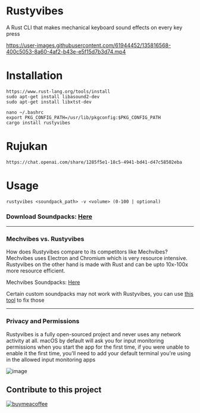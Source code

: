 # Rustyvibes

A Rust CLI that makes mechanical keyboard sound effects on every key press

https://user-images.githubusercontent.com/61944452/135816568-400c5053-8a60-4af2-b43e-e5f15d7b3d74.mp4


# Installation

```
https://www.rust-lang.org/tools/install
sudo apt-get install libasound2-dev
sudo apt-get install libxtst-dev

nano ~/.bashrc
export PKG_CONFIG_PATH=/usr/lib/pkgconfig:$PKG_CONFIG_PATH
cargo install rustyvibes

```
# Rujukan
```
https://chat.openai.com/share/1285f5e1-18c5-4941-bd41-d47c58502eba
```

# Usage

```
rustyvibes <soundpack_path> -v <volume> (0-100 | optional)
```

### Download Soundpacks: [Here](https://drive.google.com/file/d/1LQEQ9aOVQAs_wgVecXkjaA9K4LXnCdp_/view?usp=sharing)

---

### Mechvibes vs. Rustyvibes

How does Rustyvibes compare to its competitors like Mechvibes? Mechvibes uses Electron and Chromium which is very resource intensive. Rustyvibes on the other hand is made with Rust and can be upto 10x-100x more resource efficient.

Mechvibes Soundpacks: [Here](https://docs.google.com/spreadsheets/d/1PimUN_Qn3CWqfn-93YdVW8OWy8nzpz3w3me41S8S494/edit#gid=0)

Certain custom soundpacks may not work with Rustyvibes, you can use [this tool](https://github.com/kb24x7/packfixer-rustyvibes) to fix those


---


### Privacy and Permissions

Rustyvibes is a fully open-sourced project and never uses any network activity at all. macOS by default will ask you for input monitoring permissions when you start the app for the first time, if you were unable to enable it the first time, you'll need to add your default terminal you're using in the allowed input monitoring apps

![image](https://user-images.githubusercontent.com/61944452/135572648-4358c459-aa06-42e5-a347-ea4feced4efe.png)




## Contribute to this project

[![buymeacoffee](https://user-images.githubusercontent.com/61944452/135130205-4ae387f7-fb32-482e-931c-1b393588872f.png)](https://www.buymeacoffee.com/kb24x7)
